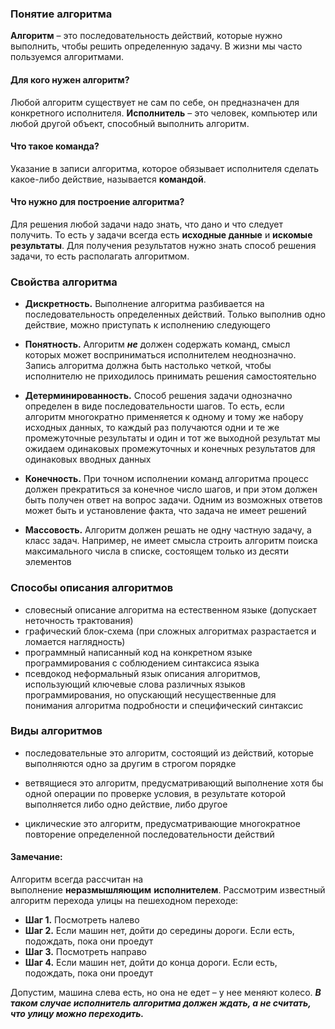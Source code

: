 ### Понятие алгоритма

**Алгоритм** – это последовательность действий, которые нужно выполнить, чтобы решить определенную задачу. В жизни мы часто пользуемся алгоритмами.

#### Для кого нужен алгоритм?

Любой алгоритм существует не сам по себе, он предназначен для конкретного исполнителя. **Исполнитель** – это человек, компьютер или любой другой объект, способный выполнить алгоритм. 

#### Что такое команда?

Указание в записи алгоритма, которое обязывает исполнителя сделать какое-либо действие, называется **командой**.

#### Что нужно для построение алгоритма?

Для решения любой задачи надо знать, что дано и что следует получить. То есть у задачи всегда есть **исходные данные** и **искомые результаты**. Для получения результатов нужно знать способ решения задачи, то есть располагать алгоритмом.

### Свойства алгоритма

- **Дискретность.** Выполнение алгоритма разбивается на последовательность определенных действий. Только выполнив одно действие, можно приступать к исполнению следующего

- **Понятность.** Алгоритм ***не*** должен содержать команд, смысл которых может восприниматься исполнителем неоднозначно. Запись алгоритма должна быть настолько четкой, чтобы исполнителю не приходилось принимать решения самостоятельно

- **Детерминированность.** Способ решения задачи однозначно определен в виде последовательности шагов. То есть, если алгоритм многократно применяется к одному и тому же набору исходных данных, то каждый раз получаются одни и те же промежуточные результаты и один и тот же выходной результат
	 мы ожидаем одинаковых промежуточных и конечных результатов для одинаковых вводных данных

- **Конечность.** При точном исполнении команд алгоритма процесс должен прекратиться за конечное число шагов, и при этом должен быть получен ответ на вопрос задачи. Одним из возможных ответов может быть и установление факта, что задача не имеет решений

- **Массовость.** Алгоритм должен решать не одну частную задачу, а класс задач. Например, не имеет смысла строить алгоритм поиска максимального числа в списке, состоящем только из десяти элементов
### Способы описания алгоритмов

- cловесный
	 описание алгоритма на естественном языке (допускает неточность трактования)
- графический
	 блок-схема (при сложных алгоритмах разрастается и ломается наглядность)
- программный
	 написанный код на конкретном языке программирования с соблюдением синтаксиса языка 
- псевдокод
	 неформальный язык описания алгоритмов, использующий ключевые слова различных языков программирования, но опускающий несущественные для понимания алгоритма подробности и специфический синтаксис

### Виды алгоритмов

- последовательные
	 это алгоритм, состоящий из действий, которые выполняются одно за другим в строгом порядке

- ветвящиеся
	 это алгоритм, предусматривающий выполнение хотя бы одной операции по проверке условия, в результате которой выполняется либо одно действие, либо другое

- циклические 
	 это алгоритм, предусматривающие многократное повторение определенной последовательности действий

#### Замечание: 

Алгоритм всегда рассчитан на выполнение **неразмышляющим** **исполнителем**. Рассмотрим известный алгоритм перехода улицы на пешеходном переходе:

- **Шаг 1.** Посмотреть налево
- **Шаг 2.** Если машин нет, дойти до середины дороги. Если есть, подождать, пока они проедут
- **Шаг 3.** Посмотреть направо
- **Шаг 4.** Если машин нет, дойти до конца дороги. Если есть, подождать, пока они проедут

Допустим, машина слева есть, но она не едет – у нее меняют колесо. ***В таком случае исполнитель алгоритма должен ждать, а не считать, что улицу можно переходить.***

